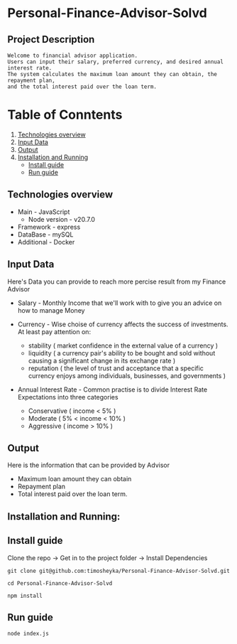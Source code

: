 # Personal-Finance-Advisor-Solvd

## Project Description
    Welcome to financial advisor application.
    Users can input their salary, preferred currency, and desired annual interest rate.
    The system calculates the maximum loan amount they can obtain, the repayment plan,
    and the total interest paid over the loan term.

# Table of Conntents

1. [Technologies overview](#Technologies-overview)
2. [Input Data](#input-data)
3. [Output](#output)
4. [Installation and Running](#installation-and-running)
    - [Install guide](#install-guide)
    - [Run guide](#run-guide)


## Technologies overview 

* Main - JavaScript
    - Node version - v20.7.0
* Framework - express
* DataBase - mySQL
* Additional - Docker

## Input Data

Here's Data you can provide to reach more percise result from my Finance Advisor

* Salary - Monthly Income that we'll work with to give you an advice on how to manage Money

* Currency - Wise choise of currency affects the success of investments.
 At least pay attention on: 
    - stability ( market confidence in the external value of a currency )
    - liquidity ( a currency pair's ability to be bought and sold without 
                 causing a significant change in its exchange rate )
    - reputation ( the level of trust and acceptance that a specific currency enjoys
                  among individuals, businesses, and governments )

* Annual Interest Rate - Common practise is to divide Interest Rate
 Expectations into three categories
    - Conservative ( income < 5% )
    - Moderate ( 5% < income < 10% )
    - Aggressive ( income > 10% )


## Output

Here is the information that can be provided by Advisor
    
* Maximum loan amount they can obtain
* Repayment plan
* Total interest paid over the loan term.

## Installation and Running:

## Install guide

Clone the repo -> Get in to the project folder -> Install Dependencies
```
git clone git@github.com:timosheyka/Personal-Finance-Advisor-Solvd.git
```
```
cd Personal-Finance-Advisor-Solvd
```
```
npm install
```

## Run guide
```
node index.js
```
